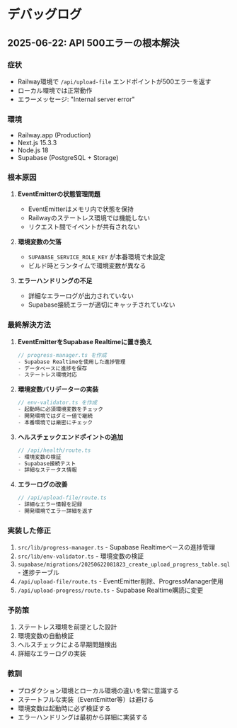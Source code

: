# デバッグログ

## 2025-06-22: API 500エラーの根本解決

### 症状
- Railway環境で `/api/upload-file` エンドポイントが500エラーを返す
- ローカル環境では正常動作
- エラーメッセージ: "Internal server error"

### 環境
- Railway.app (Production)
- Next.js 15.3.3
- Node.js 18
- Supabase (PostgreSQL + Storage)

### 根本原因
1. **EventEmitterの状態管理問題**
   - EventEmitterはメモリ内で状態を保持
   - Railwayのステートレス環境では機能しない
   - リクエスト間でイベントが共有されない

2. **環境変数の欠落**
   - `SUPABASE_SERVICE_ROLE_KEY` が本番環境で未設定
   - ビルド時とランタイムで環境変数が異なる

3. **エラーハンドリングの不足**
   - 詳細なエラーログが出力されていない
   - Supabase接続エラーが適切にキャッチされていない

### 最終解決方法

1. **EventEmitterをSupabase Realtimeに置き換え**
   ```typescript
   // progress-manager.ts を作成
   - Supabase Realtimeを使用した進捗管理
   - データベースに進捗を保存
   - ステートレス環境対応
   ```

2. **環境変数バリデーターの実装**
   ```typescript
   // env-validator.ts を作成
   - 起動時に必須環境変数をチェック
   - 開発環境ではダミー値で継続
   - 本番環境では厳密にチェック
   ```

3. **ヘルスチェックエンドポイントの追加**
   ```typescript
   // /api/health/route.ts
   - 環境変数の検証
   - Supabase接続テスト
   - 詳細なステータス情報
   ```

4. **エラーログの改善**
   ```typescript
   // /api/upload-file/route.ts
   - 詳細なエラー情報を記録
   - 開発環境でエラー詳細を返す
   ```

### 実装した修正

1. `src/lib/progress-manager.ts` - Supabase Realtimeベースの進捗管理
2. `src/lib/env-validator.ts` - 環境変数の検証
3. `supabase/migrations/20250622081823_create_upload_progress_table.sql` - 進捗テーブル
4. `/api/upload-file/route.ts` - EventEmitter削除、ProgressManager使用
5. `/api/upload-progress/route.ts` - Supabase Realtime購読に変更

### 予防策
1. ステートレス環境を前提とした設計
2. 環境変数の自動検証
3. ヘルスチェックによる早期問題検出
4. 詳細なエラーログの実装

### 教訓
- プロダクション環境とローカル環境の違いを常に意識する
- ステートフルな実装（EventEmitter等）は避ける
- 環境変数は起動時に必ず検証する
- エラーハンドリングは最初から詳細に実装する